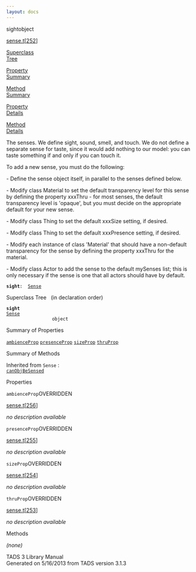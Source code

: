 ```yaml
---
layout: docs
---
```

<span class="title">sight</span><span class="type">object</span>

[sense.t](../file/sense.t.html)\[[252](../source/sense.t.html#252)\]

[Superclass  
Tree](#_SuperClassTree_)

[Property  
Summary](#_PropSummary_)

[Method  
Summary](#_MethodSummary_)

[Property  
Details](#_Properties_)

[Method  
Details](#_Methods_)



The senses. We define sight, sound, smell, and touch. We do not define a
separate sense for taste, since it would add nothing to our model: you
can taste something if and only if you can touch it.

To add a new sense, you must do the following:

\- Define the sense object itself, in parallel to the senses defined
below.

\- Modify class Material to set the default transparency level for this
sense by defining the property xxxThru - for most senses, the default
transparency level is 'opaque', but you must decide on the appropriate
default for your new sense.

\- Modify class Thing to set the default xxxSize setting, if desired.

\- Modify class Thing to set the default xxxPresence setting, if
desired.

\- Modify each instance of class 'Material' that should have a
non-default transparency for the sense by defining the property xxxThru
for the material.

\- Modify class Actor to add the sense to the default mySenses list;
this is only necessary if the sense is one that all actors should have
by default.

**`sight`**` :   `[`Sense`](../object/Sense.html)



<span id="_SuperClassTree_"></span>



<span class="hdln">Superclass Tree</span>   (in declaration order)



**`sight`**  
[`Sense`](../object/Sense.html)  
`                 object`  
<span id="_PropSummary_"></span>



<span class="hdln">Summary of Properties</span>  



[`ambienceProp`](#ambienceProp) [`presenceProp`](#presenceProp) [`sizeProp`](#sizeProp) [`thruProp`](#thruProp)



<span id="_MethodSummary_"></span>



<span class="hdln">Summary of Methods</span>  





Inherited from `Sense` :  
[`canObjBeSensed`](../object/Sense.html#canObjBeSensed)

<span id="_Properties_"></span>



<span class="hdln">Properties</span>  



<span id="ambienceProp"></span>

`ambienceProp`<span class="rem">OVERRIDDEN</span>

[sense.t](../file/sense.t.html)\[[256](../source/sense.t.html#256)\]



*no description available*



<span id="presenceProp"></span>

`presenceProp`<span class="rem">OVERRIDDEN</span>

[sense.t](../file/sense.t.html)\[[255](../source/sense.t.html#255)\]



*no description available*



<span id="sizeProp"></span>

`sizeProp`<span class="rem">OVERRIDDEN</span>

[sense.t](../file/sense.t.html)\[[254](../source/sense.t.html#254)\]



*no description available*



<span id="thruProp"></span>

`thruProp`<span class="rem">OVERRIDDEN</span>

[sense.t](../file/sense.t.html)\[[253](../source/sense.t.html#253)\]



*no description available*



<span id="_Methods_"></span>



<span class="hdln">Methods</span>  



*(none)*



TADS 3 Library Manual  
Generated on 5/16/2013 from TADS version 3.1.3


